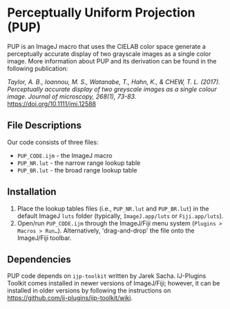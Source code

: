 # Perceptually Uniform Projection (PUP)

PUP is an ImageJ macro that uses the CIELAB color space generate a perceptually accurate display of two grayscale images as a single color image. More information about PUP and its derivation can be found in the following publication:

*Taylor, A. B., Ioannou, M. S., Watanabe, T., Hahn, K., & CHEW, T. L. (2017). Perceptually accurate display of two greyscale images as a single colour image. Journal of microscopy, 268(1), 73-83.* <https://doi.org/10.1111/jmi.12588>

## File Descriptions

Our code consists of three files:

* `PUP_CODE.ijm` - the ImageJ macro
* `PUP_NR.lut` - the narrow range lookup table
* `PUP_BR.lut` - the broad range lookup table

## Installation

1. Place the lookup tables files (i.e., `PUP_NR.lut` and `PUP_BR.lut`) in the default ImageJ `luts` folder (typically, `ImageJ.app/luts` or `Fiji.app/luts`).
2. Open/run `PUP_CODE.ijm` through the ImageJ/Fiji menu system (`Plugins > Macros > Run…`).  Alternatively, 'drag-and-drop' the file onto the ImageJ/Fiji toolbar.

## Dependencies

PUP code depends on `ijp-toolkit` written by Jarek Sacha. IJ-Plugins Toolkit comes installed in newer versions of ImageJ/Fiji; however, it can be installed in older versions by following the instructions on <https://github.com/ij-plugins/ijp-toolkit/wiki>.
